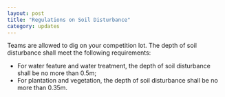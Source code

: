 ```yaml
---
layout: post
title: "Regulations on Soil Disturbance"
category: updates
---
```


Teams are allowed to dig on your competition lot. The depth of soil disturbance shall meet the following requirements:

- For water feature and water treatment, the depth of soil disturbance shall be no more than 0.5m;
- For plantation and vegetation, the depth of soil disturbance shall be no more than 0.35m.